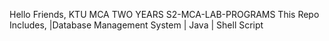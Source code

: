 Hello Friends,
KTU MCA TWO YEARS S2-MCA-LAB-PROGRAMS
This Repo Includes, |Database Management System | Java | Shell Script
